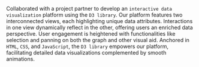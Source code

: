Collaborated with a project partner to develop an `interactive data visualization` platform using the `D3 library`. Our platform features two interconnected views, each highlighting unique data attributes. Interactions in one view dynamically reflect in the other, offering users an enriched data perspective. User engagement is heightened with functionalities like selection and panning on both the graph and other visual aid. Anchored in `HTML`, `CSS`, and `JavaScript`, the `D3 library` empowers our platform, facilitating detailed data visualizations complemented by smooth animations.
